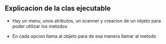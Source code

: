 ## Explicacion de la clas ejecutable

- Hay un menu, unos atributos, un scanner y creacion de un objeto para poder utilizar los metodos

- En cada opcion llama al objeto para de esa manera llamar al metodo
